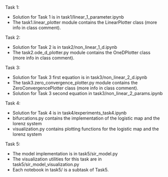 Task 1:
 - Solution for Task 1 is in task1/linear_1_parameter.ipynb
 - The task1.linear_plotter module contains the LinearPlotter class (more info in class comment).

Task 2:
 - Solution for Task 2 is in task2/non_linear_1_d.ipynb
 - The task2.ode_d_plotter.py module contains the OneDPlotter class (more info in class comment).

Task 3:
 - Solution for Task 3 first equation is in task3/non_linear_2_d.ipynb
 - The task3.zero_convergence_plotter.py module contains the ZeroConvergencePlotter class (more info in class comment).
 - Solution for Task 3 second equation in task3/non_linear_2_params.ipynb

Task 4:
 - Solution for Task 4 is in task4/experiments_task4.ipynb
 - bifurcations.py contains the implementation of the logistic map and the lorenz system
 - visualization.py contains plotting functions for the logistic map and the lorenz system

Task 5:
 - The model implementation is in task5/sir_model.py
 - The visualization utilities for this task are in task5/sir_model_visualization.py
 - Each notebook in task5/ is a subtask of Task5.